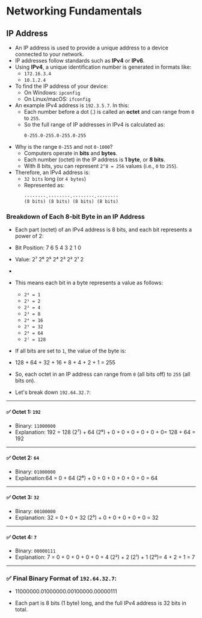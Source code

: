 # Networking Fundamentals

## IP Address

- An IP address is used to provide a unique address to a device connected to your network.
- IP addresses follow standards such as **IPv4** or **IPv6**.
- Using **IPv4**, a unique identification number is generated in formats like:
  - `172.16.3.4`
  - `10.1.2.4`
- To find the IP address of your device:
  - On Windows: `ipconfig`
  - On Linux/macOS: `ifconfig`
- An example IPv4 address is `192.3.5.7`. In this:
  - Each number before a dot (.) is called an **octet** and can range from `0` to `255`.
  - So the full range of IP addresses in IPv4 is calculated as:
    ```
    0-255.0-255.0-255.0-255
    ```
- Why is the range `0-255` and not `0-1000`?
  - Computers operate in **bits** and **bytes**.
  - Each number (octet) in the IP address is **1 byte**, or **8 bits**.
  - With 8 bits, you can represent `2^8 = 256` values (i.e., `0` to `255`).
- Therefore, an IPv4 address is:
  - `32 bits` long (or `4 bytes`)
  - Represented as:
    ```
    --------.--------.--------.--------
    (8 bits) (8 bits) (8 bits) (8 bits)
    ```
### Breakdown of Each 8-bit Byte in an IP Address

- Each part (octet) of an IPv4 address is 8 bits, and each bit represents a power of 2:
- Bit Position: 7 6 5 4 3 2 1 0
- Value: 2⁷ 2⁶ 2⁵ 2⁴ 2³ 2² 2¹ 2
- 
- This means each bit in a byte represents a value as follows:
  - `2⁰ = 1`
  - `2¹ = 2`
  - `2² = 4`
  - `2³ = 8`
  - `2⁴ = 16`
  - `2⁵ = 32`
  - `2⁶ = 64`
  - `2⁷ = 128`

- If all bits are set to `1`, the value of the byte is:
- 128 + 64 + 32 + 16 + 8 + 4 + 2 + 1 = 255
- So, each octet in an IP address can range from `0` (all bits off) to `255` (all bits on).
- Let's break down `192.64.32.7`:

---

#### ✅ Octet 1: `192`

- Binary: `11000000`
- Explanation: 192 = 128 (2⁷) + 64 (2⁶) + 0 + 0 + 0 + 0 + 0 + 0= 128 + 64 = 192

---

#### ✅ Octet 2: `64`

- Binary: `01000000`
- Explanation:64 = 0 + 64 (2⁶) + 0 + 0 + 0 + 0 + 0 + 0 = 64
  
---

#### ✅ Octet 3: `32`

- Binary: `00100000`
- Explanation: 32 = 0 + 0 + 32 (2⁵) + 0 + 0 + 0 + 0 + 0 = 32

---

#### ✅ Octet 4: `7`

- Binary: `00000111`
- Explanation: 7 = 0 + 0 + 0 + 0 + 0 + 4 (2²) + 2 (2¹) + 1 (2⁰)= 4 + 2 + 1 = 7

---

### ✅ Final Binary Format of `192.64.32.7`:

- 11000000.01000000.00100000.00000111

- Each part is 8 bits (1 byte) long, and the full IPv4 address is 32 bits in total.





